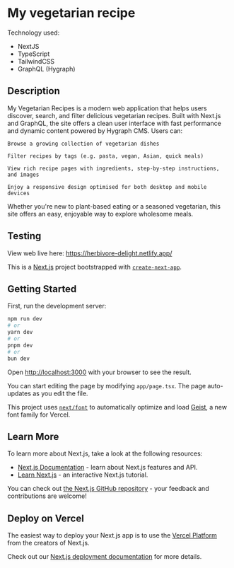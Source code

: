 # My vegetarian recipe
Technology used:
- NextJS
- TypeScript
- TailwindCSS
- GraphQL (Hygraph)

## Description
My Vegetarian Recipes is a modern web application that helps users discover, search, and filter delicious vegetarian recipes. Built with Next.js and GraphQL, the site offers a clean user interface with fast performance and dynamic content powered by Hygraph CMS. Users can:

    Browse a growing collection of vegetarian dishes

    Filter recipes by tags (e.g. pasta, vegan, Asian, quick meals)

    View rich recipe pages with ingredients, step-by-step instructions, and images

    Enjoy a responsive design optimised for both desktop and mobile devices

Whether you're new to plant-based eating or a seasoned vegetarian, this site offers an easy, enjoyable way to explore wholesome meals.

## Testing
View web live here: https://herbivore-delight.netlify.app/


This is a [Next.js](https://nextjs.org) project bootstrapped with [`create-next-app`](https://nextjs.org/docs/app/api-reference/cli/create-next-app).

## Getting Started

First, run the development server:

```bash
npm run dev
# or
yarn dev
# or
pnpm dev
# or
bun dev
```

Open [http://localhost:3000](http://localhost:3000) with your browser to see the result.

You can start editing the page by modifying `app/page.tsx`. The page auto-updates as you edit the file.

This project uses [`next/font`](https://nextjs.org/docs/app/building-your-application/optimizing/fonts) to automatically optimize and load [Geist](https://vercel.com/font), a new font family for Vercel.

## Learn More

To learn more about Next.js, take a look at the following resources:

- [Next.js Documentation](https://nextjs.org/docs) - learn about Next.js features and API.
- [Learn Next.js](https://nextjs.org/learn) - an interactive Next.js tutorial.

You can check out [the Next.js GitHub repository](https://github.com/vercel/next.js) - your feedback and contributions are welcome!

## Deploy on Vercel

The easiest way to deploy your Next.js app is to use the [Vercel Platform](https://vercel.com/new?utm_medium=default-template&filter=next.js&utm_source=create-next-app&utm_campaign=create-next-app-readme) from the creators of Next.js.

Check out our [Next.js deployment documentation](https://nextjs.org/docs/app/building-your-application/deploying) for more details.
